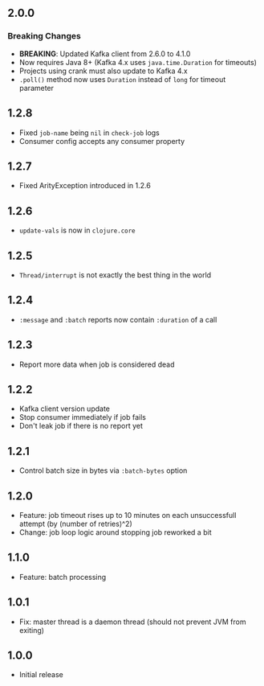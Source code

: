 ## 2.0.0

### Breaking Changes
* **BREAKING**: Updated Kafka client from 2.6.0 to 4.1.0
* Now requires Java 8+ (Kafka 4.x uses `java.time.Duration` for timeouts)
* Projects using crank must also update to Kafka 4.x
* `.poll()` method now uses `Duration` instead of `long` for timeout parameter

## 1.2.8

* Fixed `job-name` being `nil` in `check-job` logs
* Consumer config accepts any consumer property

## 1.2.7

* Fixed ArityException introduced in 1.2.6

## 1.2.6

* `update-vals` is now in `clojure.core`

## 1.2.5

* `Thread/interrupt` is not exactly the best thing in the world

## 1.2.4

* `:message` and `:batch` reports now contain `:duration` of a call

## 1.2.3

* Report more data when job is considered dead

## 1.2.2

* Kafka client version update
* Stop consumer immediately if job fails
* Don't leak job if there is no report yet

## 1.2.1

* Control batch size in bytes via `:batch-bytes` option

## 1.2.0

* Feature: job timeout rises up to 10 minutes on each unsuccessfull attempt (by
  (number of retries)^2)
* Change: job loop logic around stopping job reworked a bit

## 1.1.0

* Feature: batch processing

## 1.0.1

* Fix: master thread is a daemon thread (should not prevent JVM from exiting)

## 1.0.0

* Initial release
